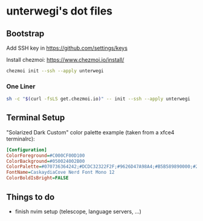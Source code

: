 # unterwegi's dot files

## Bootstrap

Add SSH key in https://github.com/settings/keys

Install chezmoi: https://www.chezmoi.io/install/

```bash
chezmoi init --ssh --apply unterwegi
```

### One Liner

```bash
sh -c "$(curl -fsLS get.chezmoi.io)" -- init --ssh --apply unterwegi
```

## Terminal Setup

"Solarized Dark Custom" color palette example (taken from a xfce4 terminalrc):

```ini
[Configuration]
ColorForeground=#C000CF00D100
ColorBackground=#050024002B00
ColorPalette=#070736364242;#DCDC32322F2F;#9626D47A98A4;#B5B589890000;#26268B8BD2D2;#D3D336368282;#2A2AA1A19898;#EEEEE8E8D5D5;#12424C6D5B4E;#CBCB4B4B1616;#4BB183693DC3;#B19AB40C399D;#838394949696;#6C6C7171C4C4;#9393A1A1A1A1;#FDFDF6F6E3E3
FontName=CaskaydiaCove Nerd Font Mono 12
ColorBoldIsBright=FALSE
```

## Things to do
 * finish nvim setup (telescope, language servers, ...)
